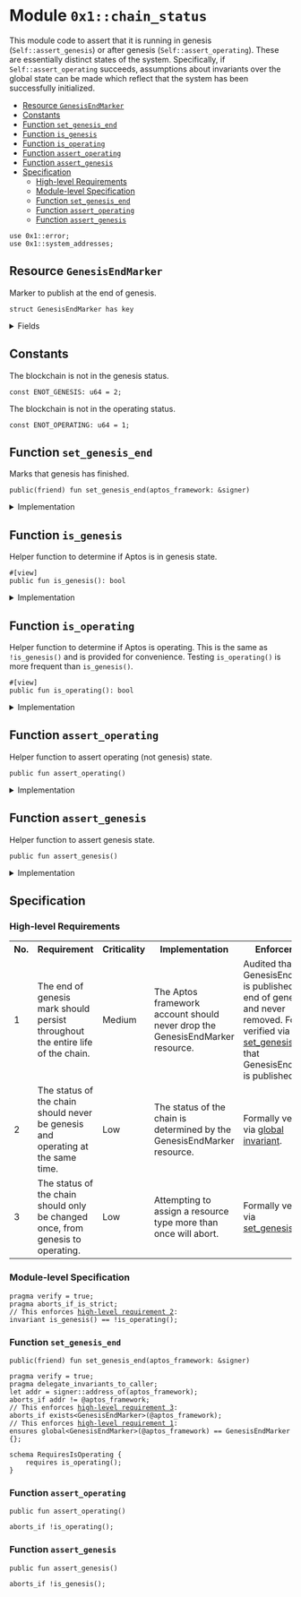
<a id="0x1_chain_status"></a>

# Module `0x1::chain_status`

This module code to assert that it is running in genesis (<code>Self::assert_genesis</code>) or after
genesis (<code>Self::assert_operating</code>). These are essentially distinct states of the system. Specifically,
if <code>Self::assert_operating</code> succeeds, assumptions about invariants over the global state can be made
which reflect that the system has been successfully initialized.


-  [Resource `GenesisEndMarker`](#0x1_chain_status_GenesisEndMarker)
-  [Constants](#@Constants_0)
-  [Function `set_genesis_end`](#0x1_chain_status_set_genesis_end)
-  [Function `is_genesis`](#0x1_chain_status_is_genesis)
-  [Function `is_operating`](#0x1_chain_status_is_operating)
-  [Function `assert_operating`](#0x1_chain_status_assert_operating)
-  [Function `assert_genesis`](#0x1_chain_status_assert_genesis)
-  [Specification](#@Specification_1)
    -  [High-level Requirements](#high-level-req)
    -  [Module-level Specification](#module-level-spec)
    -  [Function `set_genesis_end`](#@Specification_1_set_genesis_end)
    -  [Function `assert_operating`](#@Specification_1_assert_operating)
    -  [Function `assert_genesis`](#@Specification_1_assert_genesis)


<pre><code>use 0x1::error;
use 0x1::system_addresses;
</code></pre>



<a id="0x1_chain_status_GenesisEndMarker"></a>

## Resource `GenesisEndMarker`

Marker to publish at the end of genesis.


<pre><code>struct GenesisEndMarker has key
</code></pre>



<details>
<summary>Fields</summary>


<dl>
<dt>
<code>dummy_field: bool</code>
</dt>
<dd>

</dd>
</dl>


</details>

<a id="@Constants_0"></a>

## Constants


<a id="0x1_chain_status_ENOT_GENESIS"></a>

The blockchain is not in the genesis status.


<pre><code>const ENOT_GENESIS: u64 &#61; 2;
</code></pre>



<a id="0x1_chain_status_ENOT_OPERATING"></a>

The blockchain is not in the operating status.


<pre><code>const ENOT_OPERATING: u64 &#61; 1;
</code></pre>



<a id="0x1_chain_status_set_genesis_end"></a>

## Function `set_genesis_end`

Marks that genesis has finished.


<pre><code>public(friend) fun set_genesis_end(aptos_framework: &amp;signer)
</code></pre>



<details>
<summary>Implementation</summary>


<pre><code>public(friend) fun set_genesis_end(aptos_framework: &amp;signer) &#123;
    system_addresses::assert_aptos_framework(aptos_framework);
    move_to(aptos_framework, GenesisEndMarker &#123;&#125;);
&#125;
</code></pre>



</details>

<a id="0x1_chain_status_is_genesis"></a>

## Function `is_genesis`

Helper function to determine if Aptos is in genesis state.


<pre><code>&#35;[view]
public fun is_genesis(): bool
</code></pre>



<details>
<summary>Implementation</summary>


<pre><code>public fun is_genesis(): bool &#123;
    !exists&lt;GenesisEndMarker&gt;(@aptos_framework)
&#125;
</code></pre>



</details>

<a id="0x1_chain_status_is_operating"></a>

## Function `is_operating`

Helper function to determine if Aptos is operating. This is
the same as <code>!is_genesis()</code> and is provided for convenience.
Testing <code>is_operating()</code> is more frequent than <code>is_genesis()</code>.


<pre><code>&#35;[view]
public fun is_operating(): bool
</code></pre>



<details>
<summary>Implementation</summary>


<pre><code>public fun is_operating(): bool &#123;
    exists&lt;GenesisEndMarker&gt;(@aptos_framework)
&#125;
</code></pre>



</details>

<a id="0x1_chain_status_assert_operating"></a>

## Function `assert_operating`

Helper function to assert operating (not genesis) state.


<pre><code>public fun assert_operating()
</code></pre>



<details>
<summary>Implementation</summary>


<pre><code>public fun assert_operating() &#123;
    assert!(is_operating(), error::invalid_state(ENOT_OPERATING));
&#125;
</code></pre>



</details>

<a id="0x1_chain_status_assert_genesis"></a>

## Function `assert_genesis`

Helper function to assert genesis state.


<pre><code>public fun assert_genesis()
</code></pre>



<details>
<summary>Implementation</summary>


<pre><code>public fun assert_genesis() &#123;
    assert!(is_genesis(), error::invalid_state(ENOT_OPERATING));
&#125;
</code></pre>



</details>

<a id="@Specification_1"></a>

## Specification




<a id="high-level-req"></a>

### High-level Requirements

<table>
<tr>
<th>No.</th><th>Requirement</th><th>Criticality</th><th>Implementation</th><th>Enforcement</th>
</tr>

<tr>
<td>1</td>
<td>The end of genesis mark should persist throughout the entire life of the chain.</td>
<td>Medium</td>
<td>The Aptos framework account should never drop the GenesisEndMarker resource.</td>
<td>Audited that GenesisEndMarker is published at the end of genesis and never removed. Formally verified via <a href="#high-level-req-1">set_genesis_end</a> that GenesisEndMarker is published.</td>
</tr>

<tr>
<td>2</td>
<td>The status of the chain should never be genesis and operating at the same time.</td>
<td>Low</td>
<td>The status of the chain is determined by the GenesisEndMarker resource.</td>
<td>Formally verified via <a href="#high-level-req-2">global invariant</a>.</td>
</tr>

<tr>
<td>3</td>
<td>The status of the chain should only be changed once, from genesis to operating.</td>
<td>Low</td>
<td>Attempting to assign a resource type more than once will abort.</td>
<td>Formally verified via <a href="#high-level-req-3">set_genesis_end</a>.</td>
</tr>

</table>




<a id="module-level-spec"></a>

### Module-level Specification


<pre><code>pragma verify &#61; true;
pragma aborts_if_is_strict;
// This enforces <a id="high-level-req-2" href="#high-level-req">high-level requirement 2</a>:
invariant is_genesis() &#61;&#61; !is_operating();
</code></pre>



<a id="@Specification_1_set_genesis_end"></a>

### Function `set_genesis_end`


<pre><code>public(friend) fun set_genesis_end(aptos_framework: &amp;signer)
</code></pre>




<pre><code>pragma verify &#61; true;
pragma delegate_invariants_to_caller;
let addr &#61; signer::address_of(aptos_framework);
aborts_if addr !&#61; @aptos_framework;
// This enforces <a id="high-level-req-3" href="#high-level-req">high-level requirement 3</a>:
aborts_if exists&lt;GenesisEndMarker&gt;(@aptos_framework);
// This enforces <a id="high-level-req-1" href="#high-level-req">high-level requirement 1</a>:
ensures global&lt;GenesisEndMarker&gt;(@aptos_framework) &#61;&#61; GenesisEndMarker &#123;&#125;;
</code></pre>




<a id="0x1_chain_status_RequiresIsOperating"></a>


<pre><code>schema RequiresIsOperating &#123;
    requires is_operating();
&#125;
</code></pre>



<a id="@Specification_1_assert_operating"></a>

### Function `assert_operating`


<pre><code>public fun assert_operating()
</code></pre>




<pre><code>aborts_if !is_operating();
</code></pre>



<a id="@Specification_1_assert_genesis"></a>

### Function `assert_genesis`


<pre><code>public fun assert_genesis()
</code></pre>




<pre><code>aborts_if !is_genesis();
</code></pre>


[move-book]: https://aptos.dev/move/book/SUMMARY
